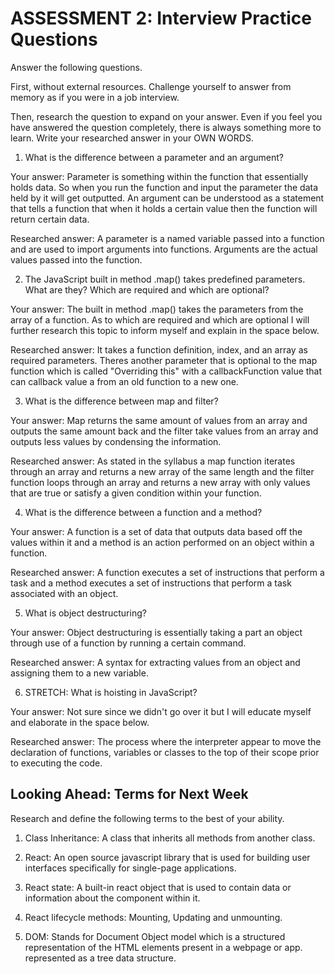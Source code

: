 # ASSESSMENT 2: Interview Practice Questions

Answer the following questions.

First, without external resources. Challenge yourself to answer from memory as if you were in a job interview.

Then, research the question to expand on your answer. Even if you feel you have answered the question completely, there is always something more to learn. Write your researched answer in your OWN WORDS.

1. What is the difference between a parameter and an argument?

  Your answer: Parameter is something within the function that essentially holds data. So when you run the function and input the parameter the data held by it will get outputted. An argument can be understood as a statement that tells a function that when it holds a certain value then the function will return certain data.

  Researched answer: A parameter is a named variable passed into a function and are used to import arguments into functions. Arguments are the actual values passed into the function.



2. The JavaScript built in method .map() takes predefined parameters. What are they? Which are required and which are optional?

  Your answer: The built in method .map() takes the parameters from the array of a function. As to which are required and which are optional I will further research this topic to inform myself and explain in the space below.

  Researched answer: It takes a function definition, index, and an array as required parameters. Theres another parameter that is optional to the map function which is called "Overriding this" with a callbackFunction value that can callback value a from an old function to a new one.



3. What is the difference between map and filter?

  Your answer: Map returns the same amount of values from an array and outputs the same amount back and the filter take values from an array and outputs less values by condensing the information.

  Researched answer: As stated in the syllabus a map function iterates through an array and returns a new array of the same length and the filter function loops through an array and returns a new array with only values that are true or satisfy a given condition within your function.



4. What is the difference between a function and a method?

  Your answer: A function is a set of data that outputs data based off the values within it and a method is an action performed on an object within a function.

  Researched answer: A function executes a set of instructions that perform a task and a method executes a set of instructions that perform a task associated with an object.



5. What is object destructuring?

  Your answer: Object destructuring is essentially taking a part an object through use of a function by running a certain command.

  Researched answer: A syntax for extracting values from an object and assigning them to a new variable.



6. STRETCH: What is hoisting in JavaScript?

  Your answer: Not sure since we didn't go over it but I will educate myself and elaborate in the space below.

  Researched answer: The process where the interpreter appear to move the declaration of functions, variables or classes to the top of their scope prior to executing the code.



## Looking Ahead: Terms for Next Week

Research and define the following terms to the best of your ability.

1. Class Inheritance: A class that inherits all methods from another class.

2. React: An open source javascript library that is used for building user interfaces specifically for single-page applications.

3. React state: A built-in react object that is used to contain data or information about the component within it.

4. React lifecycle methods: Mounting, Updating and unmounting.

5. DOM: Stands for Document Object model which is a structured representation of the HTML elements present in a webpage or app. represented as a tree data structure.
